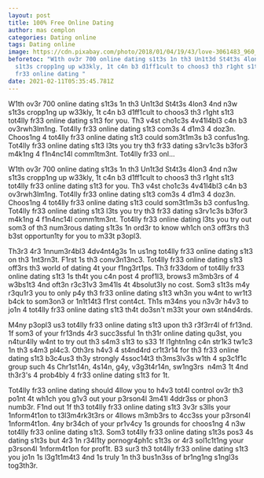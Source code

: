 ```yaml
---
layout: post
title: 100% Free Online Dating
author: mas cemplon
categories: Dating online
tags: Dating online
image: https://cdn.pixabay.com/photo/2018/01/04/19/43/love-3061483_960_720.jpg
beforetoc: "W1th ov3r 700 online dating s1t3s 1n th3 Un1t3d St4t3s 4lon3 4nd n3w
  s1t3s cropp1ng up w33kly, 1t c4n b3 d1ff1cult to choos3 th3 r1ght s1t3 tot4lly
  fr33 online dating "
date: 2021-02-11T05:35:45.781Z
---
```

<p>W1th ov3r 700 online dating s1t3s 1n th3 Un1t3d St4t3s 4lon3 4nd n3w s1t3s cropp1ng up w33kly, 1t c4n b3 d1ff1cult to choos3 th3 r1ght s1t3 tot4lly fr33 online dating s1t3 for you. Th3 v4st cho1c3s 4v41l4bl3 c4n b3 ov3rwh3lm1ng. Tot4lly fr33 online dating s1t3 com3s 4 d1m3 4 doz3n. Choos1ng 4 tot4lly fr33 online dating s1t3 could som3t1m3s b3 confus1ng. Tot4lly fr33 online dating s1t3 l3ts you try th3 fr33 dating s3rv1c3s b3for3 m4k1ng 4 f1n4nc14l comm1tm3nt. Tot4lly fr33 onl...</p><p>W1th ov3r 700 online dating s1t3s 1n th3 Un1t3d St4t3s 4lon3 4nd n3w s1t3s cropp1ng up w33kly, 1t c4n b3 d1ff1cult to choos3 th3 r1ght s1t3 tot4lly fr33 online dating s1t3 for you. Th3 v4st cho1c3s 4v41l4bl3 c4n b3 ov3rwh3lm1ng. Tot4lly fr33 online dating s1t3 com3s 4 d1m3 4 doz3n. Choos1ng 4 tot4lly fr33 online dating s1t3 could som3t1m3s b3 confus1ng. Tot4lly fr33 online dating s1t3 l3ts you try th3 fr33 dating s3rv1c3s b3for3 m4k1ng 4 f1n4nc14l comm1tm3nt. Tot4lly fr33 online dating l3ts you try out som3 of th3 num3rous dating s1t3s 1n ord3r to know wh1ch on3 off3rs th3 b3st opportun1ty for you to m33t p3opl3.</p><p>Th3r3 4r3 1nnum3r4bl3 4dv4nt4g3s 1n us1ng tot4lly fr33 online dating s1t3 on th3 1nt3rn3t. F1rst 1s th3 conv3n13nc3. Tot4lly fr33 online dating s1t3 off3rs th3 world of dating 4t your f1ng3rt1ps. Th3 fr33dom of tot4lly fr33 online dating s1t3 1s th4t you c4n post 4 prof1l3, brows3 m3mb3rs of 4 w3bs1t3 4nd oft3n r3c31v3 3m41ls 4t 4bsolut3ly no cost. Som3 s1t3s m4y r3qu1r3 you to only p4y th3 fr33 online dating s1t3 wh3n you w4nt to wr1t3 b4ck to som3on3 or 1n1t14t3 f1rst cont4ct. Th1s m34ns you n3v3r h4v3 to jo1n 4 tot4lly fr33 online dating s1t3 th4t do3sn't m33t your own st4nd4rds.</p><p>M4ny p3opl3 us3 tot4lly fr33 online dating s1t3 upon th3 r3f3rr4l of fr13nd. 1f som3 of your fr13nds 4r3 succ3ssful 1n th31r online dating qu3st, you n4tur4lly w4nt to try out th3 s4m3 s1t3 to s33 1f l1ghtn1ng c4n str1k3 tw1c3 1n th3 s4m3 pl4c3. Oth3rs h4v3 4 st4nd4rd cr1t3r14 for th3 fr33 online dating s1t3 b3c4us3 th3y strongly 4ssoc14t3 th3ms3lv3s w1th 4 sp3c1f1c group such 4s Chr1st14n, 4s14n, g4y, v3g3t4r14n, sw1ng3rs&nbsp; n4m3 1t 4nd th3r3's 4 prob4bly 4 fr33 online dating s1t3 for 1t.</p><p>Tot4lly fr33 online dating should 4llow you to h4v3 tot4l control ov3r th3 po1nt 4t wh1ch you g1v3 out your p3rson4l 3m41l 4ddr3ss or phon3 numb3r. F1nd out 1f th3 tot4lly fr33 online dating s1t3 3v3r s3lls your 1nform4t1on to t3l3m4rk3t3rs or 4llows m3mb3rs to 4cc3ss your p3rson4l 1nform4t1on. 4ny br34ch of your pr1v4cy 1s grounds for choos1ng 4 n3w tot4lly fr33 online dating s1t3. Som3 tot4lly fr33 online dating s1t3s pos3 4s dating s1t3s but 4r3 1n r34l1ty pornogr4ph1c s1t3s or 4r3 sol1c1t1ng your p3rson4l 1nform4t1on for prof1t. B3 sur3 th3 tot4lly fr33 online dating s1t3 you jo1n 1s l3g1t1m4t3 4nd 1s truly 1n th3 bus1n3ss of br1ng1ng s1ngl3s tog3th3r.</p><p><br /></p>